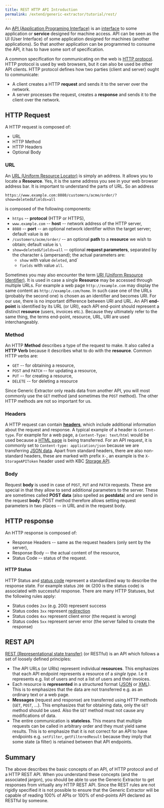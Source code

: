 ```yaml
---
title: REST HTTP API Introduction
permalink: /extend/generic-extractor/tutorial/rest/
---
```


An [API (Application Programing Interface)](todo) is an [interface](todo) to some application or **service**
designed for machine access. API can be seen as the UI (User Interface) of some application designed
for machines (another applications). So that another application can be programmed to consume the 
API, it has to have some sort of specification.

A common specification for communicating on the web is [HTTP protocol](todo). HTTP protocol is used by web browsers,
but it can also be used be other API clients. HTTP protocol defines how two parties (client and server) ought 
to communicate:

- A client creates a HTTP **request** and sends it to the server over the network.
- A server processes the request, creates a **response** and sends it to the client over the network.

## HTTP Request
A HTTP request is composed of:

- URL
- HTTP Method
- HTTP Headers
- Optional Body

### URL
An [URL (Uniform Resource Locator)](todo) is simply an address. It allows you to locate 
a **Resource**. Yes, it is the same address you see in your web 
browser address bar. It is important to understand the parts of URL. So an address

    https://www.example.com:8080/customers/acme/order/?show=deleted&fields=all

is composed of the following components:

- `https` -- **protocol** (HTTP or HTTPS),
- `www.example.com` -- **host** -- network address of the HTTP server,
- `8080` -- **port** -- an optional network identifier within the target server; default value is `80`
- `/customers/acme/order/` -- an optional **path** to a **resource** we wish to obtain; default value is `\`
- `show=deleted&fields=all` -- optional **request parameters**, separated by the character `&` (ampersand); the 
actual parameters are:
    - `show` with value `deleted`, and`
    - `fields` with value `all`.

Sometimes you may also encounter the term [URI (Uniform Resource Identifier)](todo). It is used in case 
a single **Resource** may be accessed through multiple URLs. For example a web page `http://example.com` may
display the same content as `http://example.com/home`. In such case one of the URLs (probably the second one)
is chosen as an identifier and becomes URI. For our use, there is no important difference between URI and URL.
An API **end-point** is identified by its URL (or URI), each API end-point should represent a distinct 
**resource** (users, invoices etc.). Because they ultimately refer to the same thing, the terms
end-point, resource, URL, URI are used interchangeably.

### Method
An HTTP **Method** describes a type of the request to make. It also called a **HTTP Verb** because it 
describes what to do with the **resource**. Common HTTP verbs are:

- `GET` -- for obtaining a resource,
- `POST` and `PATCH` -- for updating a resource,
- `PUT` -- for creating a resource,
- `DELETE` -- for deleting a resource

Since Generic Extractor only reads data from another API, you will most commonly use 
the `GET` method (and sometimes the `POST` method). The other HTTP methods are not so important for us. 

### Headers
A HTTP request can contain [**headers**](todo), which include additional information about the request 
and response. A typical example of a header is `Content-type`. For example for a web page, a
`Content-Type: text/html` would be used because a [HTML page](todo) is being transferred. For an API request, 
it is commonly set to `Content-type: application/json` because we are transferring [JSON data](todo). 
Apart from standard headers, there are also non-standard headers, these are marked with prefix `X-`, an 
example is the `X-StorageAPIToken` header used with KBC [Storage API](todo).

### Body
Request **body** is used in case of `POST`, `PUT` and `PATCH` requests. These are special in that they allow
to send additional parameters to the server. These are sometimes called **POST data** (also spelled as **postdata**) 
and are send in the request **body**. POST method therefore allows setting request parameters in two 
places -- in URL and in the request body.

## HTTP response
An HTTP response is composed of:

- Response Headers -- same as the request headers (only sent by the server),
- Response Body -- the actual content of the resource,
- Status Code -- status of the request.

#### HTTP Status
HTTP Status and [status code](todo) represent a standardized way to describe the response state. For example 
status `200 OK` (200 is the status code) is associated with successful response. There are many 
HTTP Statuses, but the following rules apply:

- Status codes `2xx` (e.g. 200) represent success
- Status codes `3xx` represent [redirection](todo)
- Status codes `4xx` represent client error (the request is wrong)
- Status codes `5xx` represent server error (the server failed to create the response)

## REST API
[REST (Representational state transfer)](todo) (or RESTful) is an API which follows a
set of loosely defined principles:

- The API URLs (or URIs) represent individual **resources**. This emphasizes that each API endpoint 
represents a resource of a *single type*. I.e it represents e.g. list of users and not a list of users
and their invoices.
- Each resource is **represented** in a structured format ([JSON](todo) or [XML](todo)). 
This is to emphasizes that the data are not transferred e.g. as an ordinary text or a web page.
- **Messages** (request and response) are transferred using HTTP methods (`GET`, `POST`, ...). This
emphasizes that for obtaining data, only the `GET` method should be used. Also the `GET` method
must not cause any modifications of data.
- The entire communication is **stateless**. This means that multiple requests can be called in 
arbitrary order and they must yield same results. This is to emphasize that it is not correct for
an API to have endpoints e.g. `setFilter`, `getFilteredResult` because they imply that some 
state (a filter) is retained between that API endpoints.

## Summary
The above describes the basic concepts of an API, of HTTP protocol and of a HTTP REST API. When you 
understand these concepts (and the associated jargon), you should be able to use the Generic Extractor 
to get responses from virtually any HTTP REST API. Since the REST rules are not rigidly specified it 
is not possible to ensure that the Generic Extractor will be capable of reading 100% of APIs 
or 100% of end-points API declared as RESTful by someone.

